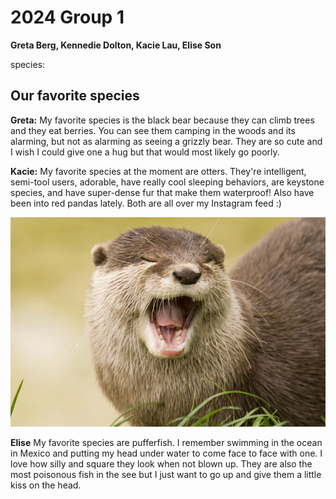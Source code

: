 # 2024 Group 1

**Greta Berg, Kennedie Dolton, Kacie Lau, Elise Son**

species:

## Our favorite species

**Greta:** My favorite species is the black bear because they can climb trees and they eat berries. You can see them camping in the woods and its alarming, but not as alarming as seeing a grizzly bear. They are so cute and I wish I could give one a hug but that would most likely go poorly.

**Kacie:** My favorite species at the moment are otters. They're intelligent, semi-tool users, adorable, have really cool sleeping behaviors, are keystone species, and have super-dense fur that make them waterproof! Also have been into red pandas lately. Both are all over my Instagram feed :)

![Otter](otter.jpg)

**Elise** My favorite species are pufferfish. I remember swimming in the ocean in Mexico and putting my head under water to come face to face with one. I love how silly and square they look when not blown up. They are also the most poisonous fish in the see but I just want to go up and give them a little kiss on the head.